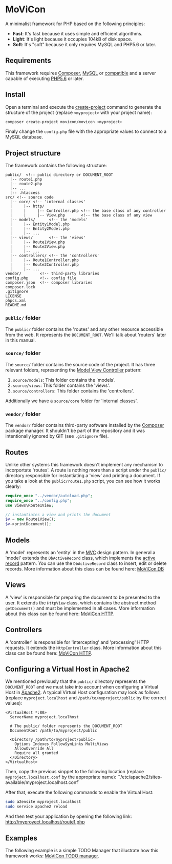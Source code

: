 # MoViCon

A minimalist framework for PHP based on the following principles:

  * **Fast**: It's fast because it uses simple and efficient algorithms.
  * **Light**: It's light because it occupies 104kB of disk space.
  * **Soft**: It's "soft" because it only requires MySQL and PHP5.6 or later.

## Requirements

This framework requires [Composer](https://getcomposer.org/), [MySQL](https://www.mysql.com/) or [compatible](https://mariadb.org/) and a server capable of executing [PHP5.6](http://php.net/downloads.php) or later.

## Install

Open a terminal and execute the [create-project](https://getcomposer.org/doc/03-cli.md#create-project) command to generate the structure of the project (replace `<myproject>` with your project name):
```bash
composer create-project movicon/movicon <myproject>
```

Finaly change the `config.php` file with the appropriate values to connect to a MySQL database.

## Project structure

The framework contains the following structure:

```text
public/  <!-- public directory or DOCUMENT_ROOT
  |-- route1.php
  |-- route2.php
  |-- ...
  |-- .htaccess
src/ <!-- source code
  |-- core/ <!-- 'internal classes'
  |     |-- http/
  |     |     |-- Controller.php <!-- the base class of any controller
  |     |     |-- View.php       <!-- the base class of any view
  |-- models/      <!-- the 'models'
  |     |-- Entity1Model.php
  |     |-- Entity2Model.php
  |     |-- ...
  |-- views/       <!-- the 'views'
  |     |-- Route1View.php
  |     |-- Route2View.php
  |     |-- ...
  |-- controllers/ <!-- the 'controllers'
  |     |-- Route1Controller.php
  |     |-- Route2Controller.php
  |     |-- ...
vendor/        <!-- third-party libraries
config.php     <!-- config file
composer.json  <!-- composer libraries
composer.lock
.gitignore
LICENSE
phpcs.xml
README.md
```

### `public/` folder

The `public/` folder contains the 'routes' and any other resource accessible from the web. It represents the `DOCUMENT_ROOT`. We'll talk about 'routers' later in this manual.

### `source/` folder

The `source/` folder contains the source code of the project. It has three relevant folders, representing the [Model View Controller](https://en.wikipedia.org/wiki/Model%E2%80%93view%E2%80%93controller) pattern:

 1. `source/models`: This folder contains the 'models'.
 2. `source/views`: This folder contains the 'views'.
 3. `source/controllers`: This folder contains the 'controllers'.

Additionally we have a `source/core` folder for 'internal classes'.

### `vendor/` folder

The `vendor/` folder contains third-party software installed by the [Composer](https://getcomposer.org/) package manager. It shouldn't be part of the repository and it was intentionally ignored by GIT (see `.gitignore` file).

## Routes

Unlike other systems this framework doesn't implement any mechanism to incorportate 'routes'. A route is nothing more than a script under the `public/` directory responsible for instantiating a 'view' and printing a document. If you take a look at the `public/route1.php` script, you can see how it works clearly:

```php
require_once "../vendor/autoload.php";
require_once "../config.php";
use views\Route1View;

// instantiates a view and prints the document
$v = new Route1View();
$v->printDocument();
```

## Models

A 'model' represents an 'entity' in the [MVC](https://en.wikipedia.org/wiki/Model%E2%80%93view%E2%80%93controller) design pattern. In general a 'model' extends the `DbActiveRecord` class, which implements the [active record](https://en.wikipedia.org/wiki/Active_record_pattern) pattern. You can use the `DbActiveRecord` class to insert, edit or delete records. More information about this class can be found here: [MoViCon DB](https://github.com/movicon/movicon-db)

## Views

A 'view' is responsible for preparing the document to be presented to the user. It extends the `HttpView` class, which contains the abstract method `getDocument()` and must be implemented in all cases. More information about this class can be found here: [MoViCon HTTP](https://github.com/movicon/movicon-http).

## Controllers

A 'controller' is responsible for 'intercepting' and 'processing' HTTP requests. It extends the `HttpController` class. More information about this class can be found here: [MoViCon HTTP](https://github.com/movicon/movicon-http).

## Configuring a Virtual Host in Apache2

We mentioned previously that the `public/` directory represents the `DOCUMENT_ROOT` and we must take into account when configuring a Virtual Host in [Apache2](https://httpd.apache.org/). A typical Virtual Host configuration may look as follows (replace `myproject.localhost` and `/path/to/myproject/public` by the correct values):

```text
<VirtualHost *:80>
  ServerName myproject.localhost

  # The public/ folder represents the DOCUMENT_ROOT
  DocumentRoot /path/to/myproject/public

  <Directory /path/to/myproject/public>
    Options Indexes FollowSymLinks MultiViews
    AllowOverride All
    Require all granted
  </Directory>
</VirtualHost>
```

Then, copy the previous sinppet to the following location (replace `myproject.localhost.conf` by the appropriate name):  ``/etc/apache2/sites-available/myproject.localhost.conf`


After that, execute the following commands to enable the Virtual Host:
```bash
sudo a2ensite myproject.localhost
sudo service apache2 reload
```

And then test your application by opening the following link: http://myproyect.localhost/route1.php

## Examples

The following example is a simple TODO Manager that illustrate how this framework works: [MoViCon TODO manager](https://github.com/movicon/movicon-example).

